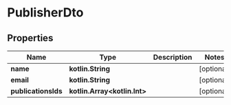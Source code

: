 
# PublisherDto

## Properties
Name | Type | Description | Notes
------------ | ------------- | ------------- | -------------
**name** | **kotlin.String** |  |  [optional]
**email** | **kotlin.String** |  |  [optional]
**publicationsIds** | **kotlin.Array&lt;kotlin.Int&gt;** |  |  [optional]



